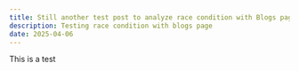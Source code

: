 ```yaml
---
title: Still another test post to analyze race condition with Blogs page
description: Testing race condition with blogs page
date: 2025-04-06
---
```

This is a test